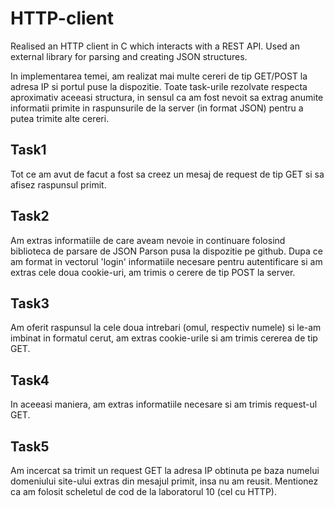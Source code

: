 # HTTP-client
Realised an HTTP client in C which interacts with a REST API. Used an external library for parsing and creating JSON structures.

In implementarea temei, am realizat mai multe cereri de tip GET/POST la
adresa IP si portul puse la dispozitie. Toate task-urile rezolvate respecta
aproximativ aceeasi structura, in sensul ca am fost nevoit sa extrag anumite 
informatii primite in raspunsurile de la server (in format JSON) pentru a 
putea trimite alte cereri.
## Task1
  Tot ce am avut de facut a fost sa creez un mesaj de 
request de tip GET si sa afisez raspunsul primit.
## Task2
Am extras informatiile de care aveam nevoie in
continuare folosind biblioteca de parsare de JSON Parson pusa la dispozitie
pe github. Dupa ce am format in vectorul 'login' informatiile necesare pentru
autentificare si am extras cele doua cookie-uri, am trimis o cerere de tip 
POST la server.
## Task3
Am oferit raspunsul la cele doua intrebari (omul,
respectiv numele) si le-am imbinat in formatul cerut, am extras cookie-urile
si am trimis cererea de tip GET.
## Task4
In aceeasi maniera, am extras informatiile necesare
si am trimis request-ul GET.
## Task5
Am incercat sa trimit un request GET la adresa IP
obtinuta pe baza numelui domeniului site-ului extras din mesajul primit,
insa nu am reusit.
	Mentionez ca am folosit scheletul de cod de la laboratorul 10 (cel 
cu HTTP).
